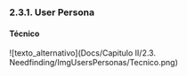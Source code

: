 ### 2.3.1. User Persona
#### Técnico

![texto_alternativo](Docs/Capitulo II/2.3. Needfinding/ImgUsersPersonas/Tecnico.png) 

